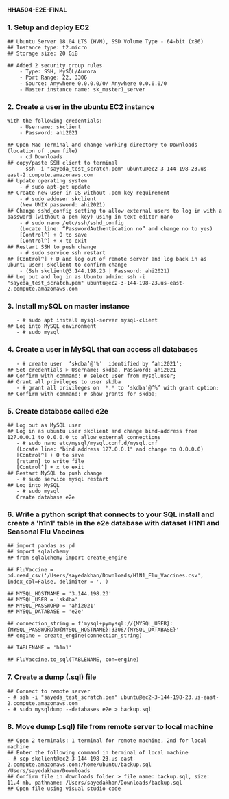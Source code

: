 #### HHA504-E2E-FINAL

### 1. Setup and deploy EC2

    ## Ubuntu Server 18.04 LTS (HVM), SSD Volume Type - 64-bit (x86)
    ## Instance type: t2.micro
    ## Storage size: 20 GiB

    ## Added 2 security group rules
        - Type: SSH, MySQL/Aurora
        - Port Range: 22, 3306
        - Source: Anywhere 0.0.0.0/0/ Anywhere 0.0.0.0/0
        - Master instance name: sk_master1_server

### 2. Create a user in the ubuntu EC2 instance
    With the following credentials:
        - Username: skclient
        - Password: ahi2021
    
    ## Open Mac Terminal and change working directory to Downloads (location of .pem file)
        - cd Downloads
    ## copy/paste SSH client to terminal
        - ssh -i "sayeda_test_scratch.pem" ubuntu@ec2-3-144-198-23.us-east-2.compute.amazonaws.com
    ## Update operating system
        - # sudo apt-get update
    ## Create new user in OS without .pem key requirement
        - # sudo adduser skclient
        (New UNIX password: ahi2021)
    ## Change sshd_config setting to allow external users to log in with a password (without a pem key) using in text editor nano
        - # sudo nano /etc/ssh/sshd_config
        (Locate line: “PasswordAuthentication no” and change no to yes)
        [Control^] + O to save
        [Control^] + x to exit
    ## Restart SSH to push change
        - # sudo service ssh restart
    ## [Control^] + D and log out of remote server and log back in as Ubuntu user: skclient to confirm change
        - (Ssh skclient@3.144.198.23 | Password: ahi2021)
    ## Log out and log in as Ubuntu admin: ssh -i "sayeda_test_scratch.pem" ubuntu@ec2-3-144-198-23.us-east-2.compute.amazonaws.com

### 3. Install mySQL on master instance
       - # sudo apt install mysql-server mysql-client
    ## Log into MySQL environment 
       - # sudo mysql
       
### 4. Create a user in MySQL that can access all databases
       - # create user  ‘skdba’@’%’  identified by ‘ahi2021’;
    ## Set credentials > Username: skdba, Password: ahi2021
    ## Confirm with command: # select user from mysql.user;
    ## Grant all privileges to user skdba
       - # grant all privileges on  *.* to ‘skdba’@’%’ with grant option;
    ## Confirm with command: # show grants for skdba;

### 5. Create database called e2e
    ## Log out as MySQL user 
    ## Log in as ubuntu user skclient and change bind-address from 127.0.0.1 to 0.0.0.0 to allow external connections
       - # sudo nano etc/mysql/mysql.conf.d/mysql.cnf
       (Locate line: "bind address 127.0.0.1" and change to 0.0.0.0)
       [Control^] + O to save
       [return] to write file
       [Control^] + x to exit
    ## Restart MySQL to push change
       - # sudo service mysql restart
    ## Log into MySQL
       - # sudo mysql
       Create database e2e
   
### 6. Write a python script that connects to your SQL install and create a 'h1n1' table in the e2e database with dataset H1N1 and Seasonal Flu Vaccines


    ## import pandas as pd 
    ## import sqlalchemy
    ## from sqlalchemy import create_engine

    ## FluVaccine = pd.read_csv('/Users/sayedakhan/Downloads/H1N1_Flu_Vaccines.csv', index_col=False, delimiter = ',')

    ## MYSQL_HOSTNAME = '3.144.198.23'
    ## MYSQL_USER = 'skdba'
    ## MYSQL_PASSWORD = 'ahi2021'
    ## MYSQL_DATABASE = 'e2e'

    ## connection_string = f'mysql+pymysql://{MYSQL_USER}:{MYSQL_PASSWORD}@{MYSQL_HOSTNAME}:3306/{MYSQL_DATABASE}'
    ## engine = create_engine(connection_string)

    ## TABLENAME = 'h1n1'

    ## FluVaccine.to_sql(TABLENAME, con=engine)

### 7. Create a dump (.sql) file
    
    ## Connect to remote server
    - # ssh -i "sayeda_test_scratch.pem" ubuntu@ec2-3-144-198-23.us-east-2.compute.amazonaws.com
    - # sudo mysqldump --databases e2e > backup.sql
    
### 8. Move dump (.sql) file from remote server to local machine

    ## Open 2 terminals: 1 terminal for remote machine, 2nd for local machine
    ## Enter the following command in terminal of local machine
    - # scp skclient@ec2-3-144-198-23.us-east-2.compute.amazonaws.com:/home/ubuntu/backup.sql /Users/sayedakhan/Downloads
    ## Confirm file in downloads folder > file name: backup.sql, size: 11.4 mb, pathname: /Users/sayedakhan/Downloads/backup.sql
    ## Open file using visual studio code






   

